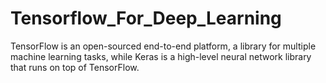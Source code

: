 # Tensorflow_For_Deep_Learning
 TensorFlow is an open-sourced end-to-end platform, a library for multiple machine learning tasks, while Keras is a high-level neural network library that runs on top of TensorFlow.
